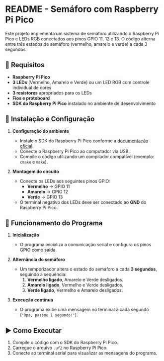 # README - Semáforo com Raspberry Pi Pico

Este projeto implementa um sistema de semáforo utilizando o Raspberry Pi Pico e LEDs RGB conectados aos pinos GPIO 11, 12 e 13. O código alterna entre três estados de semáforo (vermelho, amarelo e verde) a cada 3 segundos.

## 📌 Requisitos

- **Raspberry Pi Pico**
- **3 LEDs** (Vermelho, Amarelo e Verde) ou um LED RGB com controle individual de cores
- **3 resistores** apropriados para os LEDs
- **Fios e protoboard**
- **SDK do Raspberry Pi Pico** instalado no ambiente de desenvolvimento

## 🔧 Instalação e Configuração

1. **Configuração do ambiente**
   - Instale o SDK do Raspberry Pi Pico conforme a [documentação oficial](https://datasheets.raspberrypi.com/pico/getting-started-with-pico.pdf).
   - Conecte o Raspberry Pi Pico ao computador via USB.
   - Compile o código utilizando um compilador compatível (exemplo: `cmake` e `make`).

2. **Montagem do circuito**
   - Conecte os LEDs aos seguintes pinos GPIO:
     - **Vermelho** → GPIO 11
     - **Amarelo** → GPIO 12
     - **Verde** → GPIO 13
   - O terminal negativo dos LEDs deve ser conectado ao **GND** do Raspberry Pi Pico.

## 🚦 Funcionamento do Programa

1. **Inicialização**
   - O programa inicializa a comunicação serial e configura os pinos GPIO como saída.

2. **Alternância do semáforo**
   - Um temporizador altera o estado do semáforo a cada **3 segundos**, seguindo a sequência:
     1. **Vermelho ligado**, Amarelo e Verde desligados.
     2. **Amarelo ligado**, Vermelho e Verde desligados.
     3. **Verde ligado**, Vermelho e Amarelo desligados.

3. **Execução contínua**
   - O programa exibe uma mensagem no terminal a cada segundo (`"Opa, passou 1 segundo!"`).

## ▶️ Como Executar

1. Compile o código com o SDK do Raspberry Pi Pico.
2. Carregue o arquivo `.uf2` no Raspberry Pi Pico.
3. Conecte ao terminal serial para visualizar as mensagens do programa.
